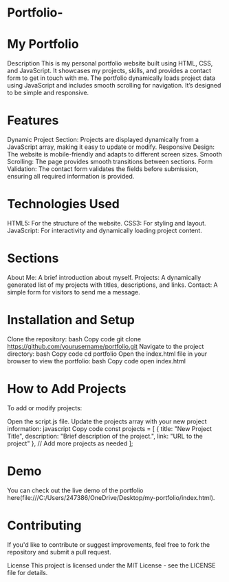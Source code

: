 # Portfolio-
# My Portfolio
Description
This is my personal portfolio website built using HTML, CSS, and JavaScript. It showcases my projects, skills, and provides a contact form to get in touch with me. The portfolio dynamically loads project data using JavaScript and includes smooth scrolling for navigation. It’s designed to be simple and responsive.

# Features
Dynamic Project Section: Projects are displayed dynamically from a JavaScript array, making it easy to update or modify.
Responsive Design: The website is mobile-friendly and adapts to different screen sizes.
Smooth Scrolling: The page provides smooth transitions between sections.
Form Validation: The contact form validates the fields before submission, ensuring all required information is provided.
# Technologies Used
HTML5: For the structure of the website.
CSS3: For styling and layout.
JavaScript: For interactivity and dynamically loading project content.
# Sections
About Me: A brief introduction about myself.
Projects: A dynamically generated list of my projects with titles, descriptions, and links.
Contact: A simple form for visitors to send me a message.
# Installation and Setup
Clone the repository:
bash
Copy code
git clone https://github.com/yourusername/portfolio.git
Navigate to the project directory:
bash
Copy code
cd portfolio
Open the index.html file in your browser to view the portfolio:
bash
Copy code
open index.html
# How to Add Projects
To add or modify projects:

Open the script.js file.
Update the projects array with your new project information:
javascript
Copy code
const projects = [
    {
        title: "New Project Title",
        description: "Brief description of the project.",
        link: "URL to the project"
    },
    // Add more projects as needed
];
# Demo
You can check out the live demo of the portfolio here(file:///C:/Users/247386/OneDrive/Desktop/my-portfolio/index.html).

# Contributing
If you'd like to contribute or suggest improvements, feel free to fork the repository and submit a pull request.

License
This project is licensed under the MIT License - see the LICENSE file for details.

